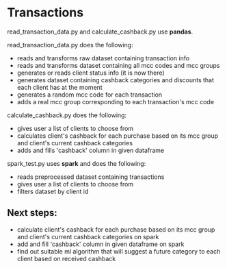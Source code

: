 # Transactions

read_transaction_data.py and calculate_cashback.py use **pandas**.

read_transaction_data.py does the following:

* reads and transforms raw dataset containing transaction info
* reads and transforms dataset containing all mcc codes and mcc groups
* generates or reads client status info (it is now there)
* generates dataset containing cashback categories and discounts that each client has at the moment
* generates a random mcc code for each transaction
* adds a real mcc group corresponding to each transaction's mcc code

calculate_cashback.py does the following:

* gives user a list of clients to choose from
* calculates client's cashback for each purchase based on its mcc group and client's current cashback categories
* adds and fills 'cashback' column in given dataframe

spark_test.py uses **spark** and does the following:

* reads preprocessed dataset containing transactions
* gives user a list of clients to choose from
* filters dataset by client id

## Next steps:

* calculate client's cashback for each purchase based on its mcc group and client's current cashback categories on spark
* add and fill 'cashback' column in given dataframe on spark
* find out suitable ml algorithm that will suggest a future category to each client based on received cashback
